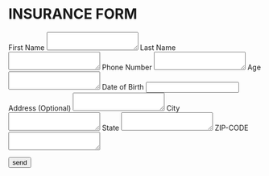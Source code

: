 # INSURANCE FORM
<lable>
First Name

  <textarea name="First Name"></textarea>
<lable>
Last Name

<textarea name="Last Name"></textarea>
<lable>
Phone Number

<textarea name="Phone Number"></textarea>
<lable>
Age

<textarea name="Age"></textarea>
<lable>
Date of Birth

<input type="Numbers(01-12)/Numbers(01-31)/Numbers" name="Date of Birth">
<lable>
Address (Optional)

  <textarea name="Address"></textarea>
<lable>
City

<textarea name="City"></textarea>
<lable>
State

<textarea name="State"></textarea>
<lable>
ZIP-CODE

<textarea name="ZIP-CODE"></textarea>


<button type="Submit">send</button></form>
